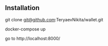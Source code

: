 ## Installation

git clone git@github.com:TeryaevNikita/wallet.git

docker-compose up

go to http://localhost:8000/
